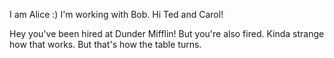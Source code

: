 I am Alice :) I'm working with Bob. Hi Ted and Carol!

Hey you've been hired at Dunder Mifflin! But you're also fired. Kinda strange how that works. But that's how the table turns.
